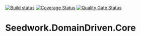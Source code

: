 [![Build status](https://ci.appveyor.com/api/projects/status/5tnx9ig84lqk0gq0/branch/master?svg=true)](https://ci.appveyor.com/project/tiagor87/seedwork-domaindriven/branch/master)
[![Coverage Status](https://coveralls.io/repos/github/tiagor87/Seedwork.DomainDriven/badge.svg?branch=master)](https://coveralls.io/github/tiagor87/Seedwork.DomainDriven?branch=master)
[![Quality Gate Status](https://sonarcloud.io/api/project_badges/measure?project=tiagor87_Seedwork.DomainDriven&metric=alert_status)](https://sonarcloud.io/dashboard?id=tiagor87_Seedwork.DomainDriven)

# Seedwork.DomainDriven.Core
